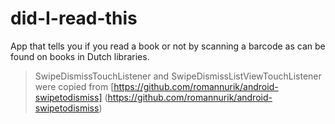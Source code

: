 # did-I-read-this

App that tells you if you read a book or not by scanning a barcode as can be found on books
in Dutch libraries.

> SwipeDismissTouchListener and SwipeDismissListViewTouchListener
> were copied from [https://github.com/romannurik/android-swipetodismiss] (https://github.com/romannurik/android-swipetodismiss)
